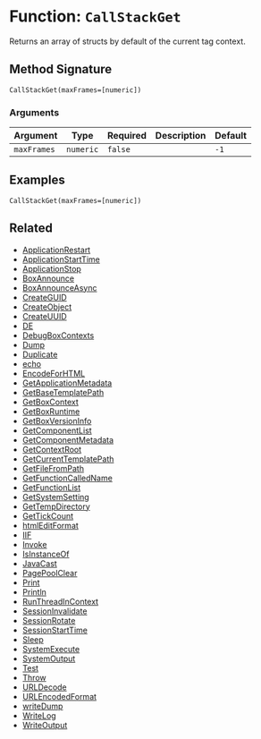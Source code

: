 [comment]: # (Note: This documentation is generated dynamically in the build process.  To modify the contents, change the javadoc on the _invoke method of the BIF class)

# Function: `CallStackGet`

Returns an array of structs by default of the current tag context.

## Method Signature
```
CallStackGet(maxFrames=[numeric])
```
### Arguments

| Argument | Type | Required | Description | Default |
|----------|------|----------|-------------|---------|
| `maxFrames` | `numeric` | `false` |  | `-1` |

## Examples

```
CallStackGet(maxFrames=[numeric])
```

## Related
  * [ApplicationRestart](ApplicationRestart.md)
  * [ApplicationStartTime](ApplicationStartTime.md)
  * [ApplicationStop](ApplicationStop.md)
  * [BoxAnnounce](BoxAnnounce.md)
  * [BoxAnnounceAsync](BoxAnnounceAsync.md)
  * [CreateGUID](CreateGUID.md)
  * [CreateObject](CreateObject.md)
  * [CreateUUID](CreateUUID.md)
  * [DE](DE.md)
  * [DebugBoxContexts](DebugBoxContexts.md)
  * [Dump](Dump.md)
  * [Duplicate](Duplicate.md)
  * [echo](echo.md)
  * [EncodeForHTML](EncodeForHTML.md)
  * [GetApplicationMetadata](GetApplicationMetadata.md)
  * [GetBaseTemplatePath](GetBaseTemplatePath.md)
  * [GetBoxContext](GetBoxContext.md)
  * [GetBoxRuntime](GetBoxRuntime.md)
  * [GetBoxVersionInfo](GetBoxVersionInfo.md)
  * [GetComponentList](GetComponentList.md)
  * [GetComponentMetadata](GetComponentMetadata.md)
  * [GetContextRoot](GetContextRoot.md)
  * [GetCurrentTemplatePath](GetCurrentTemplatePath.md)
  * [GetFileFromPath](GetFileFromPath.md)
  * [GetFunctionCalledName](GetFunctionCalledName.md)
  * [GetFunctionList](GetFunctionList.md)
  * [GetSystemSetting](GetSystemSetting.md)
  * [GetTempDirectory](GetTempDirectory.md)
  * [GetTickCount](GetTickCount.md)
  * [htmlEditFormat](htmlEditFormat.md)
  * [IIF](IIF.md)
  * [Invoke](Invoke.md)
  * [IsInstanceOf](IsInstanceOf.md)
  * [JavaCast](JavaCast.md)
  * [PagePoolClear](PagePoolClear.md)
  * [Print](Print.md)
  * [Println](Println.md)
  * [RunThreadInContext](RunThreadInContext.md)
  * [SessionInvalidate](SessionInvalidate.md)
  * [SessionRotate](SessionRotate.md)
  * [SessionStartTime](SessionStartTime.md)
  * [Sleep](Sleep.md)
  * [SystemExecute](SystemExecute.md)
  * [SystemOutput](SystemOutput.md)
  * [Test](Test.md)
  * [Throw](Throw.md)
  * [URLDecode](URLDecode.md)
  * [URLEncodedFormat](URLEncodedFormat.md)
  * [writeDump](writeDump.md)
  * [WriteLog](WriteLog.md)
  * [WriteOutput](WriteOutput.md)
